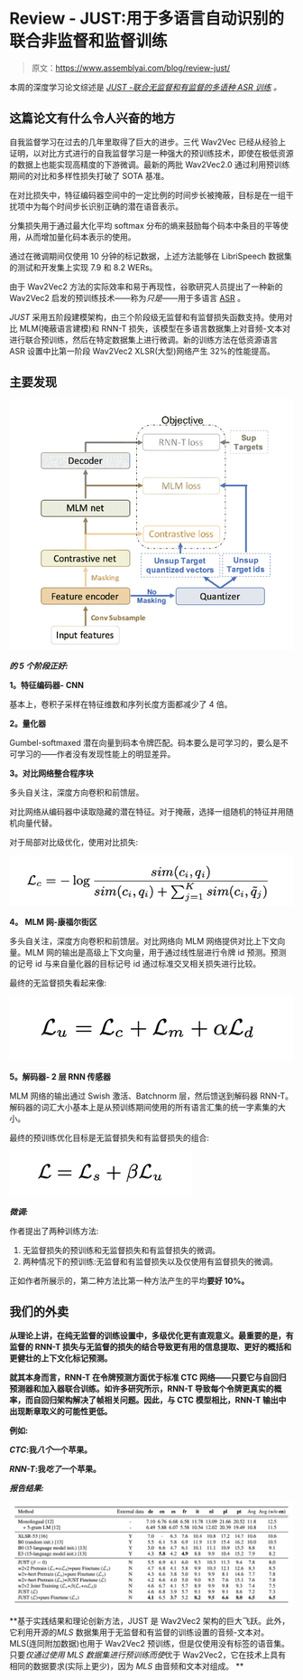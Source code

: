 # Review - JUST:用于多语言自动识别的联合非监督和监督训练

> 原文：<https://www.assemblyai.com/blog/review-just/>

本周的深度学习论文综述是 [*JUST -联合无监督和有监督的多语种 ASR 训练*](https://arxiv.org/pdf/2111.08137v1.pdf) *。*

## **这篇论文有什么令人兴奋的地方**

自我监督学习在过去的几年里取得了巨大的进步。三代 Wav2Vec 已经从经验上证明，以对比方式进行的自我监督学习是一种强大的预训练技术，即使在极低资源的数据上也能实现高精度的下游微调。最新的两批 Wav2Vec2.0 通过利用预训练期间的对比和多样性损失打破了 SOTA 基准。

在对比损失中，特征编码器空间中的一定比例的时间步长被掩蔽，目标是在一组干扰项中为每个时间步长识别正确的潜在语音表示。

分集损失用于通过最大化平均 softmax 分布的熵来鼓励每个码本中条目的平等使用，从而增加量化码本表示的使用。

通过在微调期间仅使用 10 分钟的标记数据，上述方法能够在 LibriSpeech 数据集的测试和开发集上实现 7.9 和 8.2 WERs。

由于 Wav2Vec2 方法的实际效率和易于再现性，谷歌研究人员提出了一种新的 Wav2Vec2 启发的预训练技术——称为*只是*——用于多语言 [ASR](https://www.assemblyai.com/blog/what-is-asr/) 。

*JUST* 采用五阶段建模架构，由三个阶段级无监督和有监督损失函数支持。使用对比 MLM(掩蔽语言建模)和 RNN-T 损失，该模型在多语言数据集上对音频-文本对进行联合预训练，然后在特定数据集上进行微调。新的训练方法在低资源语言 ASR 设置中比第一阶段 Wav2Vec2 XLSR(大型)网络产生 32%的性能提高。

## **主要发现**

![](img/4048ccec4a6e298d1cf6ceb144a9e362.png)

***的 5 个阶段正好:***

**1。特征编码器- CNN**

基本上，卷积子采样在特征维数和序列长度方面都减少了 4 倍。

**2。量化器**

Gumbel-softmaxed 潜在向量到码本令牌匹配。码本要么是可学习的，要么是不可学习的——作者没有发现性能上的明显差异。

**3。对比网络整合程序块**

多头自关注，深度方向卷积和前馈层。

对比网络从编码器中读取隐藏的潜在特征。对于掩蔽，选择一组随机的特征并用随机向量代替。

对于局部对比级优化，使用对比损失:

![](img/d0d789bb17d495f5fbdaa999eebc13f1.png)

**4。** **MLM 网-康福尔街区**

多头自关注，深度方向卷积和前馈层。对比网络向 MLM 网络提供对比上下文向量。MLM 网的输出是高级上下文向量，用于通过线性层进行令牌 id 预测。预测的记号 id 与来自量化器的目标记号 id 通过标准交叉相关损失进行比较。

最终的无监督损失看起来像:

![](img/b43104ca8f9b1e97dfdf05d54da68754.png)

**5。解码器- 2 层 RNN 传感器**

MLM 网络的输出通过 Swish 激活、Batchnorm 层，然后馈送到解码器 RNN-T。解码器的词汇大小基本上是从预训练期间使用的所有语言汇集的统一字素集的大小。

最终的预训练优化目标是无监督损失和有监督损失的组合:

![](img/81da5539261c9fc26ecde162bfd2447c.png)

***微调:***

作者提出了两种训练方法:

1.  无监督损失的预训练和无监督损失和有监督损失的微调。
2.  两种情况下的预训练:无监督和有监督损失以及仅使用有监督损失的微调。

正如作者所展示的，第二种方法比第一种方法产生的平均[](https://www.assemblyai.com/blog/word-error-rate/)**要好 10%。**

## ****我们的外卖****

**从理论上讲，在纯无监督的训练设置中，多级优化更有直观意义。最重要的是，有监督的 RNN-T 损失与无监督的损失的结合导致更有用的信息提取、更好的概括和更健壮的上下文化标记预测。**

**就其本身而言，RNN-T 在令牌预测方面优于标准 CTC 网络——只要它与自回归预测器和加入器联合训练。如许多研究所示，RNN-T 导致每个令牌更真实的概率，而自回归架构解决了帧相关问题。因此，与 CTC 模型相比，RNN-T 输出中出现断章取义的可能性更低。**

**例如:**

*****CTC***:我*八个*一个苹果。**

*****RNN-T***:我*吃了*一个苹果。**

***报告结果:***

**![](img/c05f2e8dfeb3577b63e8ce51fc704d9d.png)**

**基于实践结果和理论创新方法，JUST 是 Wav2Vec2 架构的巨大飞跃。此外，它利用开源的*MLS* 数据集用于无监督和有监督的训练设置的音频-文本对。MLS(连同附加数据)也用于 Wav2Vec2 预训练，但是仅使用没有标签的语音集。只要*仅通过使用 MLS 数据集进行预训练而使*优于 Wav2Vec2，它在技术上具有相同的数据要求(实际上更少)，因为 *MLS* 由音频和文本对组成。
**